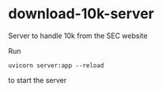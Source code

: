 # download-10k-server
Server to handle 10k from the SEC website

Run 
```
uvicorn server:app --reload
```
to start the server
